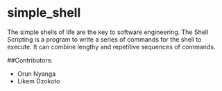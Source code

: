 # simple_shell
The simple shells of life are the key to software engineering.
The Shell Scripting is a program to write a series of commands for the shell to execute. It can combine lengthy and repetitive sequences of commands.

##Contributors:
- Orun Nyanga 
- Likem Dzokoto
